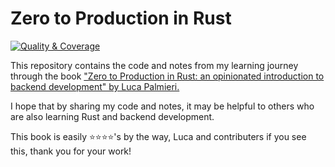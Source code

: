 # Zero to Production in Rust
[![Quality & Coverage](https://github.com/JakePIXL/zero2prod/actions/workflows/general.yml/badge.svg)](https://github.com/JakePIXL/zero2prod/actions/workflows/general.yml)

This repository contains the code and notes from my learning journey through the book ["Zero to Production in Rust: an opinionated introduction to backend development" by Luca Palmieri.](https://www.zero2prod.com/)

I hope that by sharing my code and notes, it may be helpful to others who are also learning Rust and backend development.


This book is easily ⭐️⭐️⭐️⭐️'s by the way, Luca and contributers if you see this, thank you for your work!